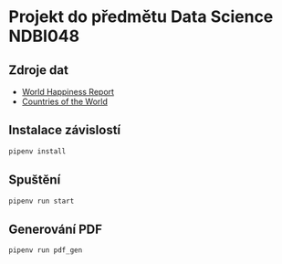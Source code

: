 # Projekt do předmětu Data Science NDBI048

## Zdroje dat

- [World Happiness Report](https://www.kaggle.com/datasets/unsdsn/world-happiness?resource=download)
- [Countries of the World](https://www.kaggle.com/datasets/fernandol/countries-of-the-world)

## Instalace závislostí

```sh
pipenv install
```

## Spuštění

```sh
pipenv run start
```

## Generování PDF

```sh
pipenv run pdf_gen
```
